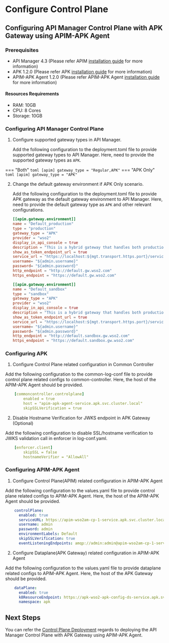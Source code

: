 # Configure Control Plane

## Configuring API Manager Control Plane with APK Gateway using APIM-APK Agent

### Prerequisites
- API Manager 4.3 (Please refer APIM <a href="https://apim.docs.wso2.com/en/latest/install-and-setup/install/installation-prerequisites/" target="_blank">installation guide</a> for more information)
- APK 1.2.0 (Please refer APK <a href="https://apk.docs.wso2.com/en/latest/install-and-setup/installation-prerequisites/" target="_blank">installation guide</a> for more information)
- APIM-APK Agent 1.2.0 (Please refer APIM-APK Agent <a href="https://apk.docs.wso2.com/en/latest/install-and-setup/install/installation-prerequisites/" target="_blank">installation guide</a> for more information)

#### Resources Requirements
- RAM: 10GB
- CPU: 8 Cores
- Storage: 10GB

### Configuring API Manager Control Plane

1.  Configure supported gateway types in API Manager.

    Add the following configuration to the deployment.toml file to provide supported gateway types to API Manager. Here, need to provide the supported gateway types as `APK`.

=== "Both"
    ``` toml
        [apim]
        gateway_type = "Regular,APK"
    ```
=== "APK Only"
    ``` toml
        [apim]
        gateway_type = "APK"
    ```

2. Change the default gateway environment if APK Only scenario.

    Add the following configuration to the deployment.toml file to provide APK gateway as the default gateway environment to API Manager. Here, need to provide the default gateway type as `APK` and other relevant configurations.

    ``` toml
    [[apim.gateway.environment]]
    name = "Default_production"
    type = "production"
    gateway_type = "APK"
    provider = "wso2"
    display_in_api_console = true
    description = "This is a hybrid gateway that handles both production and sandbox token traffic."
    show_as_token_endpoint_url = true
    service_url = "https://localhost:${mgt.transport.https.port}/services/"
    username= "${admin.username}"
    password= "${admin.password}"
    http_endpoint = "http://default.gw.wso2.com"
    https_endpoint = "https://default.gw.wso2.com"

    [[apim.gateway.environment]]
    name = "Default_sandbox"
    type = "sandbox"
    gateway_type = "APK"
    provider = "wso2"
    display_in_api_console = true
    description = "This is a hybrid gateway that handles both production and sandbox token traffic."
    show_as_token_endpoint_url = true
    service_url = "https://localhost:${mgt.transport.https.port}/services/"
    username= "${admin.username}"
    password= "${admin.password}"
    http_endpoint = "http://default.sandbox.gw.wso2.com"
    https_endpoint = "https://default.sandbox.gw.wso2.com"
    ```

### Configuring APK

1. Configure Control Plane related configuration in Common Controller

Add the following configuration to the common-log-conf file to provide control plane related configs to common-controller. Here, the host of the APIM-APK Agent should be provided.

``` yaml
    [commoncontroller.controlplane]
        enabled = true
        host = "apim-apk-agent-service.apk.svc.cluster.local"
        skipSSLVerification = true
```

2. Disable Hostname Verification for JWKS endpoint in APK Gateway (Optional)

Add the following configuration to disable SSL/hostname verification to JWKS validation call in enforcer in log-conf.yaml.
    
``` yaml
    [enforcer.client]
        skipSSL = false
        hostnameVerifier = "AllowAll"
```

### Configuring APIM-APK Agent

1. Configure Control Plane(APIM) related configuration in APIM-APK Agent

Add the following configuration to the values.yaml file to provide control plane related configs to APIM-APK Agent. Here, the host of the APIM-APK Agent should be provided.

``` yaml
    controlPlane:
      enabled: true
      serviceURL: https://apim-wso2am-cp-1-service.apk.svc.cluster.local:9443/
      username: admin
      password: admin
      environmentLabels: Default
      skipSSLVerification: true
      eventListeningEndpoints: amqp://admin:admin@apim-wso2am-cp-1-service.apk.svc.cluster.local:5672?retries='10'&connectdelay='30'
```

2. Configure Dataplane(APK Gateway) related configuration in APIM-APK Agent

Add the following configuration to the values.yaml file to provide dataplane related configs to APIM-APK Agent. Here, the host of the APK Gateway should be provided.

``` yaml
    dataPlane:
      enabled: true
      k8ResourceEndpoint: https://apk-wso2-apk-config-ds-service.apk.svc.cluster.local:9443/api/configurator/apis/generate-k8s-resources
      namespace: apk
```

## Next Steps

You can refer the [Control Plane Deployment](../control-plane/control-plane-deployment.md) regards to deploying the API Manager Control Plane with APK Gateway using APIM-APK Agent.